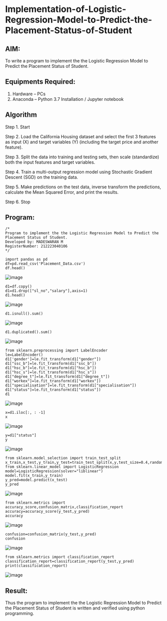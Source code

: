 # Implementation-of-Logistic-Regression-Model-to-Predict-the-Placement-Status-of-Student

## AIM:
To write a program to implement the the Logistic Regression Model to Predict the Placement Status of Student.

## Equipments Required:
1. Hardware – PCs
2. Anaconda – Python 3.7 Installation / Jupyter notebook

## Algorithm
Step 1. Start

Step 2. Load the California Housing dataset and select the first 3 features as input (X) and target variables (Y) (including the target price and another feature).

Step 3. Split the data into training and testing sets, then scale (standardize) both the input features and target variables.

Step 4. Train a multi-output regression model using Stochastic Gradient Descent (SGD) on the training data.

Step 5. Make predictions on the test data, inverse transform the predictions, calculate the Mean Squared Error, and print the results.

Step 6. Stop

## Program:
```
/*
Program to implement the the Logistic Regression Model to Predict the Placement Status of Student.
Developed by: MADESWARAN M
RegisterNumber: 212223040106
*/
```
```
import pandas as pd
df=pd.read_csv('Placement_Data.csv')
df.head()
```
![image](https://github.com/user-attachments/assets/570bcf05-e9ea-4671-9856-4350efde3e8a)

```
d1=df.copy()
d1=d1.drop(["sl_no","salary"],axis=1)
d1.head()
```
![image](https://github.com/user-attachments/assets/f8b1cf6e-c5d4-4d84-81aa-0a213581926a)

```
d1.isnull().sum()
```
![image](https://github.com/user-attachments/assets/3192d5a0-693d-49e3-ad96-f6876c477e78)
```
d1.duplicated().sum()
```
![image](https://github.com/user-attachments/assets/2c51d03c-9027-454c-9a2b-e6568420caec)
```
from sklearn.preprocessing import LabelEncoder
le=LabelEncoder()
d1['gender']=le.fit_transform(d1["gender"])
d1["ssc_b"]=le.fit_transform(d1["ssc_b"])
d1["hsc_b"]=le.fit_transform(d1["hsc_b"])
d1["hsc_s"]=le.fit_transform(d1["hsc_s"])
d1["degree_t"]=le.fit_transform(d1["degree_t"])
d1["workex"]=le.fit_transform(d1["workex"])
d1["specialisation"]=le.fit_transform(d1["specialisation"])
d1["status"]=le.fit_transform(d1["status"])
d1
```
![image](https://github.com/user-attachments/assets/5afbc431-39c1-4fa7-abdf-c004c01c7fbf)
```
x=d1.iloc[:, : -1]
x
```
![image](https://github.com/user-attachments/assets/2de3bbd3-3780-4848-bddc-c08fc2bad141)
```
y=d1["status"]
y
```
![image](https://github.com/user-attachments/assets/71001520-b338-4d2b-84fb-9ae5f2d12132)
```
from sklearn.model_selection import train_test_split
x_train,x_test,y_train,y_test=train_test_split(x,y,test_size=0.4,random_state=45)
from sklearn.linear_model import LogisticRegression
model=LogisticRegression(solver="liblinear")
model.fit(x_train,y_train)
y_pred=model.predict(x_test)
y_pred
```
![image](https://github.com/user-attachments/assets/8de43793-a9bf-4953-94cd-3fd93de1727d)
```
from sklearn.metrics import accuracy_score,confusion_matrix,classification_report
accuracy=accuracy_score(y_test,y_pred)
accuracy
```
![image](https://github.com/user-attachments/assets/40ece254-212a-4bb3-a474-8b349a625a46)
```
confusion=confusion_matrix(y_test,y_pred)
confusion
```
![image](https://github.com/user-attachments/assets/c0c78472-2848-47cf-9774-2e276d1b2088)
```
from sklearn.metrics import classification_report
classification_report=classification_report(y_test,y_pred)
print(classification_report)
```
![image](https://github.com/user-attachments/assets/be483f25-99aa-40ce-9f7d-83d864cda6c7)

## Result:
Thus the program to implement the the Logistic Regression Model to Predict the Placement Status of Student is written and verified using python programming.
